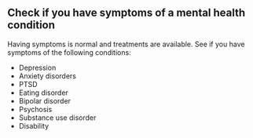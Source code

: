 ## Check if you have symptoms of a mental health condition

Having symptoms is normal and treatments are available. See if you have symptoms of the following conditions:

<div style="text-align: left"> 

* Depression
* Anxiety disorders
* PTSD
* Eating disorder
* Bipolar disorder
* Psychosis
* Substance use disorder
* Disability
</div>